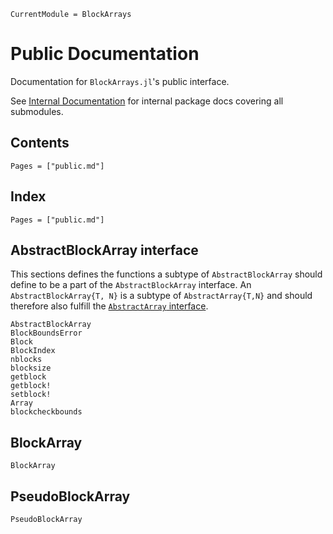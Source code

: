 ```@meta
CurrentModule = BlockArrays
```

# Public Documentation

Documentation for `BlockArrays.jl`'s public interface.

See [Internal Documentation](@ref) for internal package docs covering all submodules.


## Contents

```@contents
Pages = ["public.md"]
```

## Index

```@index
Pages = ["public.md"]
```

## AbstractBlockArray interface

This sections defines the functions a subtype of `AbstractBlockArray` should define to be a part of the `AbstractBlockArray` interface. An `AbstractBlockArray{T, N}` is a subtype of `AbstractArray{T,N}` and should therefore also fulfill the [`AbstractArray` interface](http://docs.julialang.org/en/latest/manual/interfaces/#abstract-arrays).

```@docs
AbstractBlockArray
BlockBoundsError
Block
BlockIndex
nblocks
blocksize
getblock
getblock!
setblock!
Array
blockcheckbounds
```

## BlockArray

```@docs
BlockArray
```


## PseudoBlockArray

```@docs
PseudoBlockArray
```
